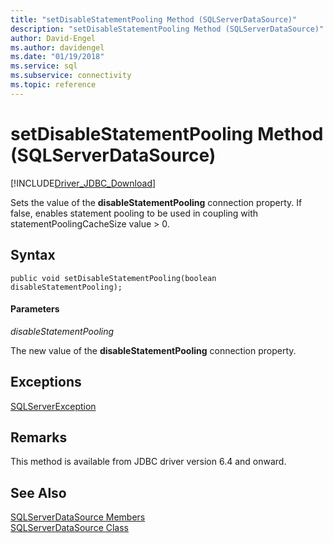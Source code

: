 ```yaml
---
title: "setDisableStatementPooling Method (SQLServerDataSource)"
description: "setDisableStatementPooling Method (SQLServerDataSource)"
author: David-Engel
ms.author: davidengel
ms.date: "01/19/2018"
ms.service: sql
ms.subservice: connectivity
ms.topic: reference
---
```

# setDisableStatementPooling Method (SQLServerDataSource)
[!INCLUDE[Driver_JDBC_Download](../../../includes/driver_jdbc_download.md)]

  Sets the value of the **disableStatementPooling** connection property. If false, enables statement pooling to be used in coupling with statementPoolingCacheSize value > 0.  

## Syntax  
  
```
public void setDisableStatementPooling(boolean disableStatementPooling);  
```  
  
#### Parameters  
 *disableStatementPooling*  
  
 The new value of the **disableStatementPooling** connection property.  

## Exceptions  
 [SQLServerException](../../../connect/jdbc/reference/sqlserverexception-class.md)  
 
## Remarks  
 This method is available from JDBC driver version 6.4 and onward.
 
## See Also  
 [SQLServerDataSource Members](../../../connect/jdbc/reference/sqlserverdatasource-members.md)   
 [SQLServerDataSource Class](../../../connect/jdbc/reference/sqlserverdatasource-class.md)  
  
  
